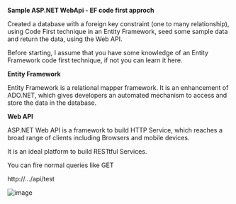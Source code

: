 **Sample ASP.NET WebApi - EF code first approch**

Created a database with a foreign key constraint (one to many relationship), using Code First technique in an Entity Framework, seed some sample data and return the data, using the Web API.

Before starting, I assume that you have some knowledge of an Entity Framework code first technique, if not you can learn it here.

**Entity Framework**

Entity Framework is a relational mapper framework. It is an enhancement of ADO.NET, which gives developers an automated mechanism to access and store the data in the database.

**Web API**

ASP.NET Web API is a framework to build HTTP Service, which reaches a broad range of clients including Browsers and mobile devices.

It is an ideal platform to build RESTtful Services.

You can fire normal queries like GET

http://.../api/test


![image](https://user-images.githubusercontent.com/112867196/188443906-f6e6d857-62c6-4b1e-9a33-64302fa622f8.png)
